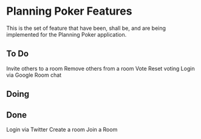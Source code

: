 # Planning Poker Features

This is the set of feature that have been, shall be, and are being implemented
for the Planning Poker application.

## To Do

Invite others to a room
Remove others from a room
Vote
Reset voting
Login via Google
Room chat

## Doing

## Done

Login via Twitter
Create a room
Join a Room

